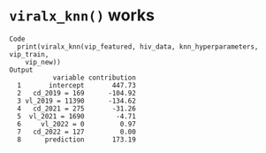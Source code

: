 # `viralx_knn()` works

    Code
      print(viralx_knn(vip_featured, hiv_data, knn_hyperparameters, vip_train,
        vip_new))
    Output
               variable contribution
      1       intercept       447.73
      2   cd_2019 = 169      -104.92
      3 vl_2019 = 11390      -134.62
      4   cd_2021 = 275       -31.26
      5  vl_2021 = 1690        -4.71
      6     vl_2022 = 0         0.97
      7   cd_2022 = 127         0.00
      8      prediction       173.19

